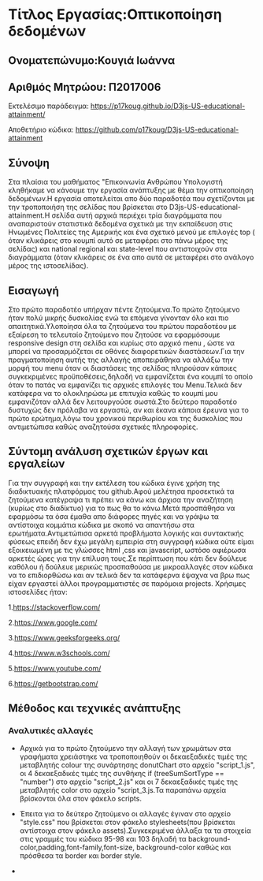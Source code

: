 # Τίτλος Εργασίας:Οπτικοποίηση δεδομένων
## Ονοματεπώνυμο:Κουγιά Ιωάννα 
## Αριθμός Μητρώου: Π2017006
Εκτελέσιμο παράδειγμα: https://p17koug.github.io/D3js-US-educational-attainment/

Αποθετήριο κώδικα: https://github.com/p17koug/D3js-US-educational-attainment

## Σύνοψη
Στα πλαίσια του μαθήματος "Επικοινωνία Ανθρώπου Υπολογιστή κληθήκαμε να κάνουμε την εργασία ανάπτυξης με θέμα την οπτικοποίηση δεδομένων.Η εργασία αποτελείται απο δύο παραδοτέα που σχετίζονται με την τροποποιήση της σελίδας που βρίσκεται στο D3js-US-educational-attainment.Η σελίδα αυτή αρχικά περιέχει τρία διαγράμματα που αναπαριστούν στατιστικά δεδομένα σχετικά με την εκπαίδευση στις Ηνωμένες Πολιτείες της Αμερικής και ένα σχετικό μενού με επιλογές top ( όταν κλικάρεις στο κουμπί αυτό σε μεταφέρει στο πάνω μέρος της σελίδας) και national regional και state-level που αντιστοιχούν στα διαγράμματα (όταν κλικάρεις σε ένα απο αυτά σε μεταφέρει στο ανάλογο μέρος της ιστοσελίδας).
## Εισαγωγή
Στο πρώτο παραδοτέο υπήρχαν πέντε ζητούμενα.Το πρώτο ζητούμενο ήταν πολύ μικρής δυσκολίας ενώ τα επόμενα γίνονταν όλο και πιο απαιτητικά.Υλοποίησα όλα τα ζητούμενα του πρώτου παραδοτέου με εξαίρεση το τελευταίο ζητούμενο που ζητούσε να εφαρμόσουμε responsive design στη σελίδα και κυρίως στο αρχικό menu , ώστε να μπορεί να προσαρμόζεται σε οθόνες διαφορετικών διαστάσεων.Για την πραγματοποίηση αυτής της αλλαγής αποπειράθηκα να αλλάξω την μορφή του menu όταν οι διαστάσεις της σελίδας πληρούσαν κάποιες συγκεκριμένες προϋποθέσεις,δηλαδή να εμφανίζεται ένα κουμπί το οποίο όταν το πατάς να εμφανίζει τις αρχικές επιλογές του Menu.Τελικά δεν κατάφερα να το ολοκληρώσω με επιτυχία καθώς το κουμπί μου εμφανιζόταν αλλά δεν λειτουργούσε σωστά.Στο δεύτερο παραδοτέο δυστυχώς δεν πρόλαβα να εργαστώ, αν και έκανα κάποια έρευνα για το πρώτο ερώτημα,λόγω του χρονικού περιθωρίου και της δυσκολίας που αντιμετώπισα καθώς αναζητούσα σχετικές πληροφορίες.
## Σύντομη ανάλυση σχετικών έργων και εργαλείων
Για την συγγραφή και την εκτέλεση του κώδικα έγινε χρήση της διαδικτυακής πλατφόρμας του github.Αφού μελέτησα προσεκτικά τα ζητούμενα κατέγραψα τι πρέπει να κάνω και άρχισα την αναζήτηση (κυρίως στο διαδίκτυο) για το πως θα το κάνω.Μετά προσπάθησα να εφαρμόσω τα όσα έμαθα απο διάφορες πηγές και να γράψω τα αντίστοιχα κομμάτια κώδικα με σκοπό να απαντήσω στα ερωτήματα.Αντιμετώπισα αρκετά προβλήματα λογικής και συντακτικής φύσεως επειδή δεν έχω μεγάλη εμπειρία στη συγγραφή κώδικα ούτε είμαι εξοικειωμένη με τις γλώσσες html ,css και javascript, ωστόσο αφιέρωσα αρκετές ώρες για την επίλυση τους.Σε περίπτωση που κάτι δεν δούλευε καθόλου ή δούλευε μερικώς προσπαθούσα με μικροαλλαγές στον κώδικα να το επιδιορθώσω και αν τελικά δεν τα κατάφερνα έψαχνα να βρω πως είχαν εργαστεί άλλοι προγραμματιστές σε παρόμοια projects.
Χρήσιμες ιστοσελίδες ήταν:

1.https://stackoverflow.com/

2.https://www.google.com/

3.https://www.geeksforgeeks.org/

4.https://www.w3schools.com/

5.https://www.youtube.com/

6.https://getbootstrap.com/

## Μέθοδος και τεχνικές ανάπτυξης
### Αναλυτικές αλλαγές

* Αρχικά για το πρώτο ζητούμενο την αλλαγή των χρωμάτων στα γραφήματα χρειάστηκε να τροποποιηθούν οι δεκαεξαδικές τιμές της μεταβλητής colour της συνάρτησης donutChart στο αρχείο "script_1.js", οι 4 δεκαεξαδικές τιμές της συνθήκης if (treeSumSortType == "number") στο αρχείο "script_2.js" και οι 7 δεκαεξαδικές τιμές της μεταβλητής color στο αρχείο "script_3.js.Τα παραπάνω αρχεία βρίσκονται όλα στον φάκελο scripts.

* Έπειτα για το δεύτερο ζητούμενο οι αλλαγές έγιναν στο αρχείο "style.css" που βρίσκεται στον φάκελο stylesheets(που βρίσκεται αντίστοιχα στον φάκελο assets).Συγκεκριμένα άλλαξα τα τα στοιχεία στις γραμμές του κώδικα 95-98 και 103 δηλαδή τα background-color,padding,font-family,font-size, background-color καθώς και πρόσθεσα τα border και border style.

*




